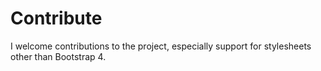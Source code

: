# Contribute

I welcome contributions to the project, especially support for stylesheets other than Bootstrap 4.